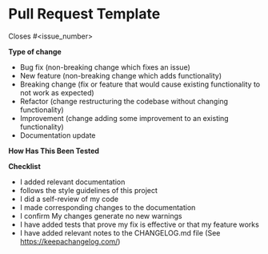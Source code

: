 # Pull Request Template
<!-- Please include a summary of the changes and the related issue. Please also include relevant motivation and context. List any dependencies that are required for this change. -->

Closes #<issue_number>

**Type of change**
<!--  Please delete options that are not relevant. Remember to title the PR according to the type of change  -->

- Bug fix (non-breaking change which fixes an issue)
- New feature (non-breaking change which adds functionality)
- Breaking change (fix or feature that would cause existing functionality to not work as expected)
- Refactor (change restructuring the codebase without changing functionality)
- Improvement (change adding some improvement to an existing functionality)
- Documentation update

**How Has This Been Tested**
<!--  Please add some reference about how your feature has been tested.  -->

**Checklist**
<!--  Please go over the list and make sure you've taken everything into account -->

- I added relevant documentation
- follows the style guidelines of this project
- I did a self-review of my code
- I made corresponding changes to the documentation
- I confirm My changes generate no new warnings
- I have added tests that prove my fix is effective or that my feature works
- I have added relevant notes to the CHANGELOG.md file (See https://keepachangelog.com/)